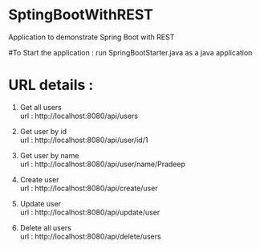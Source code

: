 # SptingBootWithREST
Application to demonstrate Spring Boot with REST

#To Start the application : 
run SpringBootStarter.java as a java application

# URL details : 

1.	Get all users  
 url :  http://localhost:8080/api/users


2.	Get user by id  
url :  http://localhost:8080/api/user/id/1

3.	Get user by name  
url :  http://localhost:8080/api/user/name/Pradeep

4.	Create user  
url : http://localhost:8080/api/create/user

5.	Update user  
url :  http://localhost:8080/api/update/user

6.	Delete all users  
url : http://localhost:8080/api/delete/users
